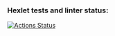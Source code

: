 ### Hexlet tests and linter status:
[![Actions Status](https://github.com/just-evv/php-project-lvl3/workflows/hexlet-check/badge.svg)](https://github.com/just-evv/php-project-lvl3/actions)